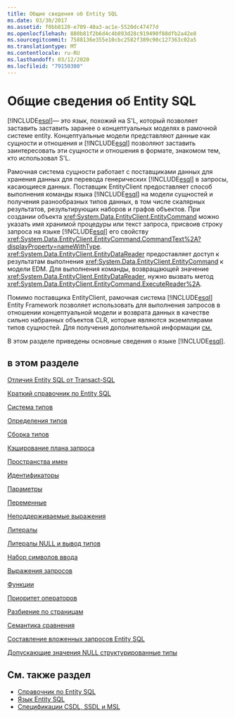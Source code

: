```yaml
---
title: Общие сведения об Entity SQL
ms.date: 03/30/2017
ms.assetid: f0bb8120-e709-40a3-ac1e-5520dc47477d
ms.openlocfilehash: 880b81f2b6d4c4b893d28c919490f88dfb2a42e8
ms.sourcegitcommit: 7588136e355e10cbc2582f389c90c127363c02a5
ms.translationtype: MT
ms.contentlocale: ru-RU
ms.lasthandoff: 03/12/2020
ms.locfileid: "79150380"
---
```

# <a name="entity-sql-overview"></a>Общие сведения об Entity SQL
[!INCLUDE[esql](../../../../../../includes/esql-md.md)]— это язык, похожий на S'L, который позволяет заставить заставить заранее о концептуальных моделях в рамочной системе entity. Концептуальные модели представляют данные как сущности и отношения и [!INCLUDE[esql](../../../../../../includes/esql-md.md)] позволяют заставить заинтересовать эти сущности и отношения в формате, знакомом тем, кто использовал S'L.  

 Рамочная система сущности работает с поставщиками данных для хранения данных для перевода генерических [!INCLUDE[esql](../../../../../../includes/esql-md.md)] в запросы, касающиеся данных. Поставщик EntityClient предоставляет способ выполнения команды языка [!INCLUDE[esql](../../../../../../includes/esql-md.md)] на модели сущностей и получения разнообразных типов данных, в том числе скалярных результатов, результирующих наборов и графов объектов. При создании объекта <xref:System.Data.EntityClient.EntityCommand> можно указать имя хранимой процедуры или текст запроса, присвоив строку запроса на языке [!INCLUDE[esql](../../../../../../includes/esql-md.md)] его свойству <xref:System.Data.EntityClient.EntityCommand.CommandText%2A?displayProperty=nameWithType>. <xref:System.Data.EntityClient.EntityDataReader> предоставляет доступ к результатам выполнения <xref:System.Data.EntityClient.EntityCommand> к модели EDM. Для выполнения команды, возвращающей значение <xref:System.Data.EntityClient.EntityDataReader>, нужно вызвать метод <xref:System.Data.EntityClient.EntityCommand.ExecuteReader%2A>.  
  
 Помимо поставщика EntityClient, рамочная система [!INCLUDE[esql](../../../../../../includes/esql-md.md)] Entity Framework позволяет использовать для выполнения запросов в отношении концептуальной модели и возврата данных в качестве сильно набранных объектов CLR, которые являются экземплярами типов сущностей. Для получения дополнительной информации [см.](../working-with-objects.md)  
  
 В этом разделе приведены основные сведения о языке [!INCLUDE[esql](../../../../../../includes/esql-md.md)].  
  
## <a name="in-this-section"></a>в этом разделе  
 [Отличия Entity SQL от Transact-SQL](how-entity-sql-differs-from-transact-sql.md)  
  
 [Краткий справочник по Entity SQL](entity-sql-quick-reference.md)  
  
 [Система типов](type-system-entity-sql.md)  
  
 [Определения типов](type-definitions-entity-sql.md)  
  
 [Сборка типов](constructing-types-entity-sql.md)  
  
 [Кэширование плана запроса](query-plan-caching-entity-sql.md)  
  
 [Пространства имен](namespaces-entity-sql.md)  
  
 [Идентификаторы](identifiers-entity-sql.md)  
  
 [Параметры](parameters-entity-sql.md)  
  
 [Переменные](variables-entity-sql.md)  
  
 [Неподдерживаемые выражения](unsupported-expressions-entity-sql.md)  
  
 [Литералы](literals-entity-sql.md)  
  
 [Литералы NULL и вывод типов](null-literals-and-type-inference-entity-sql.md)  
  
 [Набор символов ввода](input-character-set-entity-sql.md)  
  
 [Выражения запросов](query-expressions-entity-sql.md)  
  
 [Функции](functions-entity-sql.md)  
  
 [Приоритет операторов](operator-precedence-entity-sql.md)  
  
 [Разбиение по страницам](paging-entity-sql.md)  
  
 [Семантика сравнения](comparison-semantics-entity-sql.md)  
  
 [Составление вложенных запросов Entity SQL](composing-nested-entity-sql-queries.md)  
  
 [Допускающие значения NULL структурированные типы](nullable-structured-types-entity-sql.md)  
  
## <a name="see-also"></a>См. также раздел

- [Справочник по Entity SQL](entity-sql-reference.md)
- [Язык Entity SQL](entity-sql-language.md)
- [Спецификации CSDL, SSDL и MSL](/ef/ef6/modeling/designer/advanced/edmx/csdl-spec)
